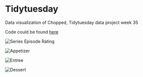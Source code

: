 # Tidytuesday
Data visualization of Chopped, Tidytuesday data project week 35

Code could be found [here](https://github.com/TiaraEsyPramukti/Tidytuesday---Chopped/blob/master/chopped.R)    

![Series Episode Rating](https://github.com/TiaraEsyPramukti/Tidytuesday---Chopped/blob/master/episode_rating.png)     

![Appetizer](https://github.com/TiaraEsyPramukti/Tidytuesday---Chopped/blob/master/appetizer_ingredients.png)

![Entree](https://github.com/TiaraEsyPramukti/Tidytuesday---Chopped/blob/master/entree_ingredients.png)

![Dessert](https://github.com/TiaraEsyPramukti/Tidytuesday---Chopped/blob/master/dessert_ingredients.png)
